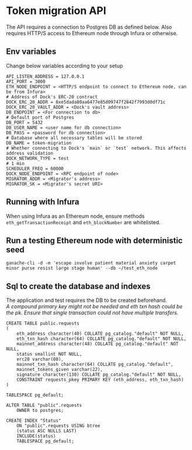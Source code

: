 # Token migration API

The API requires a connection to Postgres DB as defined below. Also requires HTTP/S access to Ethereum node through Infura or otherwise.

## Env variables
Change below variables according to your setup
```
API_LISTEN_ADDRESS = 127.0.0.1
API_PORT = 3000
ETH_NODE_ENDPOINT = <HTTP/S endpoint to connect to Ethereum node, can be from Infura>
# Address of Dock's ERC-20 contract
DOCK_ERC_20_ADDR = 0xe5dada80aa6477e85d09747f2842f7993d0df71c
DOCK_ERC_20_VAULT_ADDR = <Dock's vault address>
DB_ENDPOINT = <For connection to db>
# Default port of Postgres
DB_PORT = 5432
DB_USER_NAME = <user name for db connection>
DB_PASS = <password for db connection>
# Database where all necessary tables will be stored
DB_NAME = token-migration
# Whether connecting to Dock's `main` or `test` network. This affects address validation 
DOCK_NETWORK_TYPE = test
# 1 min
SCHEDULER_FREQ = 60000
DOCK_NODE_ENDPOINT = <RPC endpoint of node>
MIGRATOR_ADDR = <Migrator's address>
MIGRATOR_SK = <Migrator's secret URI>
```

## Running with Infura
When using Infura as an Ethereum node, ensure methods `eth_getTransactionReceipt` and `eth_blockNumber` are whitelisted.

## Run a testing Ethereum node with deterministic seed

```
ganache-cli -d -m 'escape involve patient material anxiety carpet minor purse resist large stage human' --db ~/test_eth_node
```

## Sql to create the database and indexes
The application and test requires the DB to be created beforehand.  
_A compound primary key might not be needed and eth txn hash could be the pk. Ensure that single transaction could not have multiple transfers._ 
```
CREATE TABLE public.requests
(
    eth_address character(40) COLLATE pg_catalog."default" NOT NULL,
    eth_txn_hash character(64) COLLATE pg_catalog."default" NOT NULL,
    mainnet_address character(48) COLLATE pg_catalog."default" NOT NULL,
    status smallint NOT NULL,
    erc20 varchar(80),
    mainnet_txn_hash character(64) COLLATE pg_catalog."default",
    mainnet_tokens_given varchar(22),
    signature character(130) COLLATE pg_catalog."default" NOT NULL,
    CONSTRAINT requests_pkey PRIMARY KEY (eth_address, eth_txn_hash)
)

TABLESPACE pg_default;

ALTER TABLE "public".requests
    OWNER to postgres;

CREATE INDEX "Status"
    ON "public".requests USING btree
    (status ASC NULLS LAST)
    INCLUDE(status)
    TABLESPACE pg_default;
```